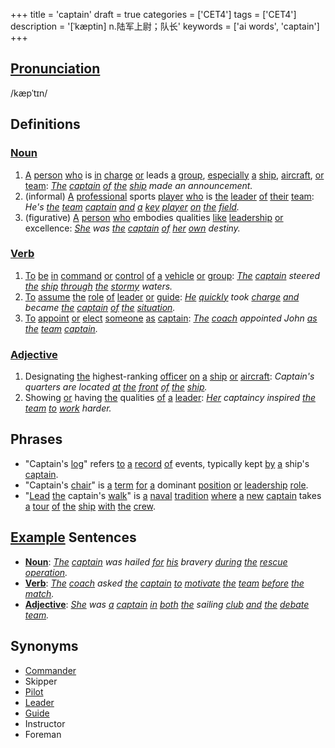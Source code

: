 +++
title = 'captain'
draft = true
categories = ['CET4']
tags = ['CET4']
description = '[ˈkæptin] n.陆军上尉；队长'
keywords = ['ai words', 'captain']
+++

## [Pronunciation](/en/post/pronunciation/)
/kæpˈtɪn/

## Definitions
### [Noun](/en/post/noun/)
1. [A](/en/post/a/) [person](/en/post/person/) [who](/en/post/who/) is [in](/en/post/in/) [charge](/en/post/charge/) [or](/en/post/or/) leads [a](/en/post/a/) [group](/en/post/group/), [especially](/en/post/especially/) [a](/en/post/a/) [ship](/en/post/ship/), [aircraft](/en/post/aircraft/), [or](/en/post/or/) [team](/en/post/team/): *[The](/en/post/the/) [captain](/en/post/captain/) [of](/en/post/of/) [the](/en/post/the/) [ship](/en/post/ship/) made an announcement.*
2. (informal) [A](/en/post/a/) [professional](/en/post/professional/) sports [player](/en/post/player/) [who](/en/post/who/) is [the](/en/post/the/) [leader](/en/post/leader/) [of](/en/post/of/) [their](/en/post/their/) [team](/en/post/team/): *He's [the](/en/post/the/) [team](/en/post/team/) [captain](/en/post/captain/) [and](/en/post/and/) [a](/en/post/a/) [key](/en/post/key/) [player](/en/post/player/) [on](/en/post/on/) [the](/en/post/the/) [field](/en/post/field/).*
3. (figurative) [A](/en/post/a/) [person](/en/post/person/) [who](/en/post/who/) embodies qualities [like](/en/post/like/) [leadership](/en/post/leadership/) [or](/en/post/or/) excellence: *[She](/en/post/she/) was [the](/en/post/the/) [captain](/en/post/captain/) [of](/en/post/of/) [her](/en/post/her/) [own](/en/post/own/) destiny.*

### [Verb](/en/post/verb/)
1. [To](/en/post/to/) [be](/en/post/be/) [in](/en/post/in/) [command](/en/post/command/) [or](/en/post/or/) [control](/en/post/control/) [of](/en/post/of/) [a](/en/post/a/) [vehicle](/en/post/vehicle/) [or](/en/post/or/) [group](/en/post/group/): *[The](/en/post/the/) [captain](/en/post/captain/) steered [the](/en/post/the/) [ship](/en/post/ship/) [through](/en/post/through/) [the](/en/post/the/) [stormy](/en/post/stormy/) waters.*
2. [To](/en/post/to/) [assume](/en/post/assume/) [the](/en/post/the/) [role](/en/post/role/) [of](/en/post/of/) [leader](/en/post/leader/) [or](/en/post/or/) [guide](/en/post/guide/): *[He](/en/post/he/) [quickly](/en/post/quickly/) took [charge](/en/post/charge/) [and](/en/post/and/) became [the](/en/post/the/) [captain](/en/post/captain/) [of](/en/post/of/) [the](/en/post/the/) [situation](/en/post/situation/).*
3. [To](/en/post/to/) [appoint](/en/post/appoint/) [or](/en/post/or/) [elect](/en/post/elect/) [someone](/en/post/someone/) [as](/en/post/as/) [captain](/en/post/captain/): *[The](/en/post/the/) [coach](/en/post/coach/) appointed John [as](/en/post/as/) [the](/en/post/the/) [team](/en/post/team/) [captain](/en/post/captain/).*

### [Adjective](/en/post/adjective/)
1. Designating [the](/en/post/the/) highest-ranking [officer](/en/post/officer/) [on](/en/post/on/) [a](/en/post/a/) [ship](/en/post/ship/) [or](/en/post/or/) [aircraft](/en/post/aircraft/): *Captain's quarters are located [at](/en/post/at/) [the](/en/post/the/) [front](/en/post/front/) [of](/en/post/of/) [the](/en/post/the/) [ship](/en/post/ship/).*
2. Showing [or](/en/post/or/) having [the](/en/post/the/) qualities [of](/en/post/of/) [a](/en/post/a/) [leader](/en/post/leader/): *[Her](/en/post/her/) captaincy inspired [the](/en/post/the/) [team](/en/post/team/) [to](/en/post/to/) [work](/en/post/work/) harder.*

## Phrases
- "Captain's [log](/en/post/log/)" refers [to](/en/post/to/) [a](/en/post/a/) [record](/en/post/record/) [of](/en/post/of/) events, typically kept [by](/en/post/by/) [a](/en/post/a/) ship's [captain](/en/post/captain/).
- "Captain's [chair](/en/post/chair/)" is [a](/en/post/a/) [term](/en/post/term/) [for](/en/post/for/) [a](/en/post/a/) dominant [position](/en/post/position/) [or](/en/post/or/) [leadership](/en/post/leadership/) [role](/en/post/role/).
- "[Lead](/en/post/lead/) [the](/en/post/the/) captain's [walk](/en/post/walk/)" is [a](/en/post/a/) [naval](/en/post/naval/) [tradition](/en/post/tradition/) [where](/en/post/where/) [a](/en/post/a/) [new](/en/post/new/) [captain](/en/post/captain/) takes [a](/en/post/a/) [tour](/en/post/tour/) [of](/en/post/of/) [the](/en/post/the/) [ship](/en/post/ship/) [with](/en/post/with/) [the](/en/post/the/) [crew](/en/post/crew/).

## [Example](/en/post/example/) Sentences
- **[Noun](/en/post/noun/)**: *[The](/en/post/the/) [captain](/en/post/captain/) was hailed [for](/en/post/for/) [his](/en/post/his/) bravery [during](/en/post/during/) [the](/en/post/the/) [rescue](/en/post/rescue/) [operation](/en/post/operation/).*
- **[Verb](/en/post/verb/)**: *[The](/en/post/the/) [coach](/en/post/coach/) asked [the](/en/post/the/) [captain](/en/post/captain/) [to](/en/post/to/) [motivate](/en/post/motivate/) [the](/en/post/the/) [team](/en/post/team/) [before](/en/post/before/) [the](/en/post/the/) [match](/en/post/match/).*
- **[Adjective](/en/post/adjective/)**: *[She](/en/post/she/) was [a](/en/post/a/) [captain](/en/post/captain/) [in](/en/post/in/) [both](/en/post/both/) [the](/en/post/the/) sailing [club](/en/post/club/) [and](/en/post/and/) [the](/en/post/the/) [debate](/en/post/debate/) [team](/en/post/team/).*

## Synonyms
- [Commander](/en/post/commander/)
- Skipper
- [Pilot](/en/post/pilot/)
- [Leader](/en/post/leader/)
- [Guide](/en/post/guide/)
- Instructor
- Foreman
